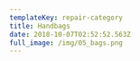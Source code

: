 ```yaml
---
templateKey: repair-category
title: Handbags
date: 2018-10-07T02:52:52.563Z
full_image: /img/05_bags.png
---
```


